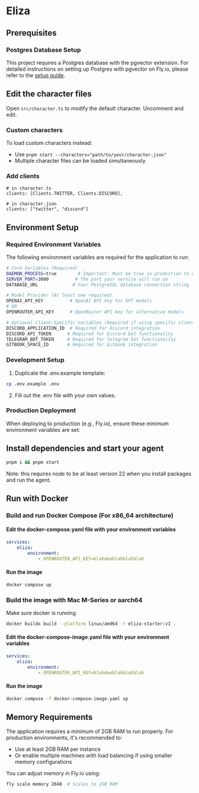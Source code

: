 # Eliza

## Prerequisites
### Postgres Database Setup
This project requires a Postgres database with the pgvector extension. For detailed instructions on setting up Postgres with pgvector on Fly.io, please refer to the [setup guide](postgres-docker-config/README.md).

## Edit the character files

Open `src/character.ts` to modify the default character. Uncomment and edit.

### Custom characters

To load custom characters instead:
- Use `pnpm start --characters="path/to/your/character.json"`
- Multiple character files can be loaded simultaneously

### Add clients
```
# in character.ts
clients: [Clients.TWITTER, Clients.DISCORD],

# in character.json
clients: ["twitter", "discord"]
```

## Environment Setup

### Required Environment Variables
The following environment variables are required for the application to run:

```bash
# Core Variables (Required)
DAEMON_PROCESS=true        # Important: Must be true in production to disable interactive mode
SERVER_PORT=3000          # The port your service will run on
DATABASE_URL             # Your PostgreSQL database connection string

# Model Provider (At least one required)
OPENAI_API_KEY          # OpenAI API key for GPT models
# OR
OPENROUTER_API_KEY      # OpenRouter API key for alternative models

# Optional Client-Specific Variables (Required if using specific clients)
DISCORD_APPLICATION_ID  # Required for Discord integration
DISCORD_API_TOKEN      # Required for Discord bot functionality
TELEGRAM_BOT_TOKEN     # Required for Telegram bot functionality
GITBOOK_SPACE_ID       # Required for Gitbook integration
```

### Development Setup
1. Duplicate the .env.example template:
```bash
cp .env.example .env
```

2. Fill out the .env file with your own values.

### Production Deployment
When deploying to production (e.g., Fly.io), ensure these minimum environment variables are set:

## Install dependencies and start your agent

```bash
pnpm i && pnpm start
```
Note: this requires node to be at least version 22 when you install packages and run the agent.

## Run with Docker

### Build and run Docker Compose (For x86_64 architecture)

#### Edit the docker-compose.yaml file with your environment variables

```yaml
services:
    eliza:
        environment:
            - OPENROUTER_API_KEY=blahdeeblahblahblah
```

#### Run the image

```bash
docker compose up
```

### Build the image with Mac M-Series or aarch64

Make sure docker is running.

```bash
docker buildx build --platform linux/amd64 -t eliza-starter:v1 .
```

#### Edit the docker-compose-image.yaml file with your environment variables

```yaml
services:
    eliza:
        environment:
            - OPENROUTER_API_KEY=blahdeeblahblahblah
```

#### Run the image

```bash
docker compose -f docker-compose-image.yaml up
```

## Memory Requirements

The application requires a minimum of 2GB RAM to run properly. For production environments, it's recommended to:
- Use at least 2GB RAM per instance
- Or enable multiple machines with load balancing if using smaller memory configurations

You can adjust memory in Fly.io using:
```bash
fly scale memory 2048  # Scales to 2GB RAM
```
